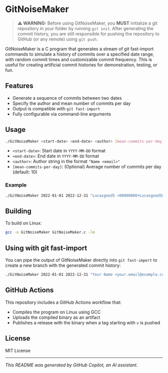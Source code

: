 # GitNoiseMaker

> **⚠️ WARNING:** Before using GitNoiseMaker, you **MUST** initialize a git repository in your folder by running `git init`. After generating the commit history, you are still responsible for pushing the repository to GitHub (or any remote) using `git push`.

GitNoiseMaker is a C program that generates a stream of git fast-import commands to simulate a history of commits over a specified date range, with random commit times and customizable commit frequency. This is useful for creating artificial commit histories for demonstration, testing, or fun.

## Features

- Generate a sequence of commits between two dates
- Specify the author and mean number of commits per day
- Output is compatible with `git fast-import`
- Fully configurable via command-line arguments

## Usage

```sh
./GitNoiseMaker <start-date> <end-date> <author> [mean-commits-per-day]
```

- `<start-date>`: Start date in `YYYY-MM-DD` format
- `<end-date>`: End date in `YYYY-MM-DD` format
- `<author>`: Author string in the format `"Name <email>"`
- `[mean-commits-per-day]`: (Optional) Average number of commits per day (default: 10)

### Example

```sh
./GitNoiseMaker 2022-01-01 2022-12-31 "Lucasgood5 <00000000+Lucasgood5@users.noreply.github.com>" 25
```

## Building

To build on Linux:

```sh
gcc -o GitNoiseMaker GitNoiseMaker.c -lm
```

## Using with git fast-import

You can pipe the output of GitNoiseMaker directly into `git fast-import` to create a new branch with the generated commit history:

```sh
./GitNoiseMaker 2022-01-01 2022-12-31 "Your Name <your.email@example.com>" | git fast-import
```

## GitHub Actions

This repository includes a GitHub Actions workflow that:

- Compiles the program on Linux using GCC
- Uploads the compiled binary as an artifact
- Publishes a release with the binary when a tag starting with `v` is pushed

## License

MIT License

---

*This README was generated by GitHub Copilot, an AI assistant.*
